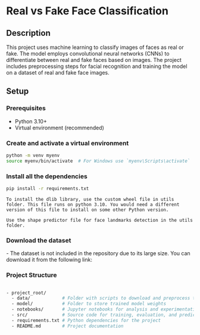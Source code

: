 # Real vs Fake Face Classification

## Description
This project uses machine learning to classify images of faces as real or fake. The model employs convolutional neural networks (CNNs) to differentiate between real and fake faces based on images. The project includes preprocessing steps for facial recognition and training the model on a dataset of real and fake face images.

## Setup

### Prerequisites
- Python 3.10+
- Virtual environment (recommended)


### Create and activate a virtual environment

```bash
python -m venv myenv
source myenv/bin/activate  # For Windows use `myenv\Scripts\activate`
```

### Install all the dependencies
```bash
pip install -r requirements.txt
```

`To install the dlib library, use the custom wheel file in utils folder. This file runs on python 3.10. You would need a different version of this file to install on some other Python version. `

`Use the shape predictor file for face landmarks detection in the utils folder.`


### Download the dataset

*-* The dataset is not included in the repository due to its large size. You can download it from the following link:




### Project Structure
```bash

- project_root/
  - data/            # Folder with scripts to download and preprocess the dataset
  - model/           # Folder to store trained model weights
  - notebooks/       # Jupyter notebooks for analysis and experimentation
  - src/             # Source code for training, evaluation, and prediction
  - requirements.txt # Python dependencies for the project
  - README.md        # Project documentation

```

